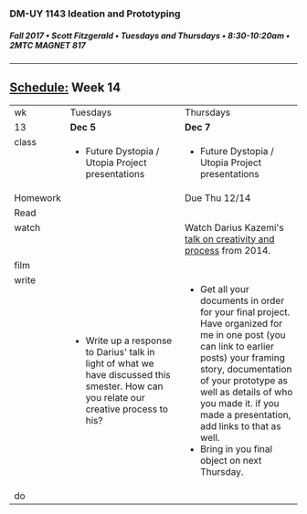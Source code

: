 ### DM-UY 1143 Ideation and Prototyping
##### Fall 2017 • Scott Fitzgerald • Tuesdays and Thursdays • 8:30-10:20am • 2MTC MAGNET 817

---
## [Schedule:](schedule.md) Week 14

<table>
<tr>
<td>wk</td>
<td>Tuesdays</td>
<td>Thursdays</td>
</tr>
<tr>
<td valign="top">13</td>
<td valign="top" width="48%"><strong>Dec  5</strong></td>
<td valign="top" width="48%"><strong>Dec  7</strong></td>
</tr>
<tr>
<td valign="top">class</td>
<td valign="top"><!-- Tuesday-->
<ul><li>Future Dystopia / Utopia Project presentations</li></ul>
</td>
<!-- 2nd column class -->
<td valign="top" width="48%">
<!-- Thursday class  -->
<ul><li>Future Dystopia / Utopia Project presentations</li></ul>
</td>
</tr>
<!-- Homework -->
<tr>
<td valign="top">Homework</td>
<td></td>
<td>Due  Thu  12/14</td>
</tr>
<!-- read -->
<tr><td valign="top">Read</td>
<td>

<!-- readings for Thurs-->
</td>
<td>
<!-- Readings for Mon-->
</td>
</tr>
<!-- watch -->
<tr>
  <td valign="top">watch</td>
  <td><!-- Due wed this week -->
</td>
  <td><!-- Due next monday -->
  Watch Darius Kazemi's <a href=https://youtu.be/l_F9jxsfGCw>talk on creativity and process</a> from 2014.
</td>
</tr>
<!-- film -->
<tr>
<td valign="top">film</td>
<td><!-- Due wed this week -->
</td>
<td><!-- Due next monday -->
</td>
</tr>
<!-- write -->
<tr>
<td valign="top">write</td>
<td><!-- Due wed this week -->
<ul>
<li> Write up a response to Darius' talk in light of what we have discussed this smester. How can you relate our creative process to his? </li>
</ul>
</td>
<td>
<!-- Due Mon next week -->
<ul><li>Get all your documents in order for your final project. Have organized for me in one post (you can link to earlier posts) your framing story, documentation of your prototype as well as details of who you made it. if you made a presentation, add links to that as well.
</li><li>Bring in you final object on next Thursday.</li>
</ul>
</td>
</tr>
<!-- do -->
<tr>
  <td valign="top">do</td>
  <td>
<!-- Due wed this week -->
</td>
  <td>
  <ul></ul>
  <!-- Due Mon next week -->
</td>
</table>